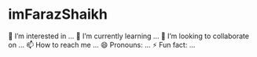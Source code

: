 ﻿# imFarazShaikh
  👀 I’m interested in ...
 🌱 I’m currently learning ...
 💞️ I’m looking to collaborate on ...
 📫 How to reach me ...
 😄 Pronouns: ...
 ⚡ Fun fact: ...

